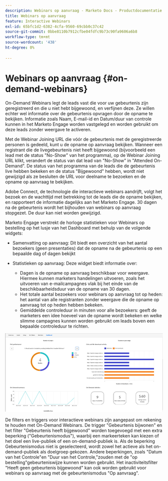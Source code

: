 ```yaml
---
description: Webinars op aanvraag - Marketo Docs - Productdocumentatie
title: Webinars op aanvraag
feature: Interactive Webinars
exl-id: 65bfc1d2-6382-4cfa-9560-69cbb0c37c42
source-git-commit: 0bbe8110b7912cfbe04fdfc9b73c90fa9606a6b8
workflow-type: tm+mt
source-wordcount: '438'
ht-degree: 0%

---
```


# Webinars op aanvraag {#on-demand-webinars}

On-Demand Webinars legt de leads vast die voor uw gebeurtenis zijn geregistreerd en die u niet hebt bijgewoond, en verfijnen deze. Ze willen echter wel informatie over de gebeurtenis opvragen door de opname te bekijken. Informatie zoals Naam, E-mail-id en Datum/duur van controle kunnen in het Marketo Engage worden vastgelegd en worden gebruikt om deze leads zonder weergave te activeren.

Met de Webinar Joining URL die vóór de gebeurtenis met de geregistreerde personen is gedeeld, kunt u de opname op aanvraag bekijken. Wanneer een registrant die de livegebeurtenis niet heeft bijgewoond (bijvoorbeeld een lead met de status &quot;No-Show&quot; van het programma), op de Webinar Joining URL klikt, verandert de status van dat lead van &quot;No-Show&quot; in &quot;Attended On-Demand&quot;. De status van het programma van de leads die de gebeurtenis live hebben bekeken en de status &quot;Bijgewoond&quot; hebben, wordt niet gewijzigd als ze besluiten de URL voor deelname te bezoeken en de opname op aanvraag te bekijken.

Adobe Connect, de technologie die interactieve webinars aandrijft, volgt het bezoek en de wachttijd met betrekking tot de leads die de opname bekijken, en rapporteert de informatie dagelijks aan het Marketo Engage. 30 dagen na de gebeurtenis wordt het bijhouden van webinars op aanvraag stopgezet. De duur kan niet worden gewijzigd.

Marketo Engage verstrekt de horloge statistieken voor Webinars op bestelling op het lusje van het Dashboard met behulp van de volgende widgets:

* Samenvatting op aanvraag: Dit biedt een overzicht van het aantal bezoekers (geen presentaties) dat de opname na de gebeurtenis op een bepaalde dag of dagen bekijkt

* Statistieken op aanvraag: Deze widget biedt informatie over:
   * Dagen is de opname op aanvraag beschikbaar voor weergave. Hiermee kunnen marketers handelingen uitvoeren, zoals het uitvoeren van e-mailcampagnes vlak bij het einde van de beschikbaarheidsduur van de opname van 30 dagen.
   * Het totale aantal bezoekers voor webinars op aanvraag tot op heden: het aantal van alle registranten zonder weergave die de opname op aanvraag tot op heden hebben bekeken.
   * Gemiddelde controleduur in minuten voor alle bezoekers: geeft de marketers een idee hoeveel van de opname wordt bekeken en welke slimme campagnes kunnen worden gebruikt om leads boven een bepaalde controleduur te richten.

![](assets/on-demand-webinars-1.png)

De filters en triggers voor interactieve webinars zijn aangepast om rekening te houden met On-Demand Webinars. De trigger &quot;Gebeurtenis bijwonen&quot; en het filter &quot;Gebeurtenis heeft bijgewoond&quot; worden toegevoegd met een extra beperking (&quot;Gebeurtenismodus&quot;), waarbij een markeerteken kan kiezen of het doel een live-publiek of een on-demand-publiek is. Als de beperking Gebeurtenismodus niet is geselecteerd, wordt zowel het actieve als het on-demand-publiek als doelgroep gekozen. Andere beperkingen, zoals &quot;Datum van het Controle&quot;en &quot;Duur van het Controle,&quot;zouden met de &quot;op bestelling&quot;gebeurteniswijze kunnen worden gebruikt. Het inactiviteitsfilter &quot;Heeft geen gebeurtenis bijgewoond&quot; kan ook worden gebruikt voor webinars op aanvraag met de gebeurtenismodus &quot;Op aanvraag&quot;.
